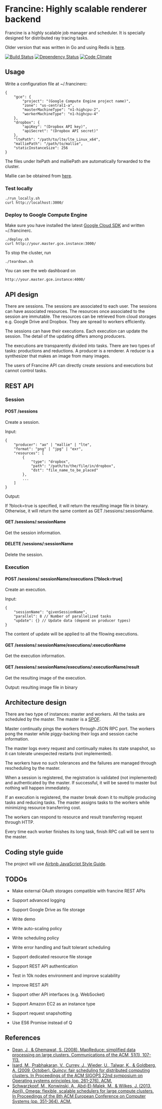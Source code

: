 # Francine: Highly scalable renderer backend

Francine is a highly scalable job manager and scheduler. It is specially designed for distributed ray tracing tasks.

Older version that was written in Go and using Redis is [here](https://github.com/lighttransport/francine-old).

[![Build Status](https://travis-ci.org/lighttransport/francine.svg?branch=master)](https://travis-ci.org/lighttransport/francine)
[![Dependency Status](https://david-dm.org/lighttransport/francine.svg)](https://david-dm.org/lighttransport/francine)
[![Code Climate](https://codeclimate.com/github/lighttransport/francine/badges/gpa.svg)](https://codeclimate.com/github/lighttransport/francine)

## Usage

Write a configuration file at ~/.francinerc:

    {
        "gce": {
            "project": "(Google Compute Engine project name)",
            "zone": "us-central1-a",
            "masterMachineType": "n1-highcpu-2",
            "workerMachineType": "n1-highcpu-4"
        },
        "dropbox": {
            "apiKey": "(Dropbox API key)",
            "apiSecret": "(Dropbox API secret)"
        },
        "ltePath": "/path/to/lte/lte_Linux_x64",
        "malliePath": "/path/to/mallie",
        "staticInstanceSize": 256
    }

The files under ltePath and malliePath are automatically forwarded to the cluster.

Mallie can be obtained from [here](https://github.com/lighttransport/mallie).

### Test locally

    ./run_locally.sh
    curl http://localhost:3000/

### Deploy to Google Compute Engine

Make sure you have installed the latest [Google Cloud SDK](https://cloud.google.com/sdk/) and written ~/.francinerc.

    ./deploy.sh
    curl http://your.master.gce.instance:3000/

To stop the cluster, run

    ./teardown.sh

You can see the web dashboard on

    http://your.master.gce.instance:4000/

## API design

There are sessions. The sessions are associated to each user. The sessions can have associated resources. The resources once associated to the session are immutable. The resources can be retrieved from cloud storages e.g. Google Drive and Dropbox. They are spread to workers efficiently.

The sessions can have their executions. Each execution can update the session. The detail of the updating differs among producers.

The executions are transparently divided into tasks. There are two types of tasks: productions and reductions. A producer is a renderer. A reducer is a synthesizer that makes an image from many images.

The users of Francine API can directly create sessions and executions but cannot control tasks.

## REST API

### Session

#### POST /sessions

Create a session.

Input:

    {
        "producer": "ao" | "mallie" | "lte",
        "format": "png" | "jpg" | "exr",
        "resources": [
            {
                "type": "dropbox",
                "path": "/path/to/the/file/in/dropbox",
                "dst": "file_name_to_be_placed"
            },
            ...
        ]
    }

Output:

If ?block=true is specified, it will return the resulting image file in binary.
Otherwise, it will return the same content as GET /sessions/:sessionName.
   

#### GET /sessions/:sessionName

Get the session information.

#### DELETE /sessions/:sessionName

Delete the session.

### Execution

#### POST /sessions/:sessionName/executions [?block=true]

Create an execution.

Input:

    {
        "sessionName": "givenSessionName",
        "parallel": 8 // Number of parallelized tasks
        "update": {} // Update data (depend on producer types)
    }

The content of update will be applied to all the fllowing executions.

#### GET /sessions/:sessionName/executions/:executionName

Get the execution information.

#### GET /sessions/:sessionName/executions/:executionName/result

Get the resulting image of the execution.

Output: resulting image file in binary

## Architecture design

There are two type of instances: master and workers. All the tasks are scheduled by the master. The master is a [SPOF](http://en.wikipedia.org/wiki/Single_point_of_failure).

Master continually pings the workers through JSON RPC port. The workers pong the master while piggy-backing their logs and session cache information.

The master logs every request and continually makes its state snapshot, so it can tolerate unexpected restarts (not implemented).

The workers have no such tolerances and the failures are managed through rescheduling by the master.

When a session is registered, the registration is validated (not implemented) and authenticated by the master. If successful, it will be saved to master but nothing will happen immediately.

If an execution is registered, the master break down it to multiple producing tasks and reducing tasks. The master assigns tasks to the workers while minimizing resource transferring cost.

The workers can respond to resource and result transferring request through HTTP.

Every time each worker finishes its long task, finish RPC call will be sent to the master.


## Coding style guide

The project will use [Airbnb JavaScript Style Guide](https://github.com/airbnb/javascript).

## TODOs

* Make external OAuth storages compatible with francine REST APIs
* Support advanced logging
* Support Google Drive as file storage
* Write demo

* Write auto-scaling policy
* Write scheduling policy
* Write error handling and fault tolerant scheduling
* Support dedicated resource file storage
* Support REST API authentication
* Test in 10k nodes environment and improve scalability
* Improve REST API
* Support other API interfaces (e.g. WebSocket)
* Support Amazon EC2 as an instance type
* Support request snapshotting
* Use ES6 Promise instead of Q

## References

* [Dean, J., & Ghemawat, S. (2008). MapReduce: simplified data processing on large clusters. Communications of the ACM, 51(1), 107-113.](http://static.googleusercontent.com/media/research.google.com/ja/us/archive/mapreduce-osdi04.pdf)
* [Isard, M., Prabhakaran, V., Currey, J., Wieder, U., Talwar, K., & Goldberg, A. (2009, October). Quincy: fair scheduling for distributed computing clusters. In Proceedings of the ACM SIGOPS 22nd symposium on Operating systems principles (pp. 261-276). ACM.](http://research.microsoft.com/apps/pubs/default.aspx?id=81516)
* [Schwarzkopf, M., Konwinski, A., Abd-El-Malek, M., & Wilkes, J. (2013, April). Omega: flexible, scalable schedulers for large compute clusters. In Proceedings of the 8th ACM European Conference on Computer Systems (pp. 351-364). ACM.](http://eurosys2013.tudos.org/wp-content/uploads/2013/paper/Schwarzkopf.pdf)

